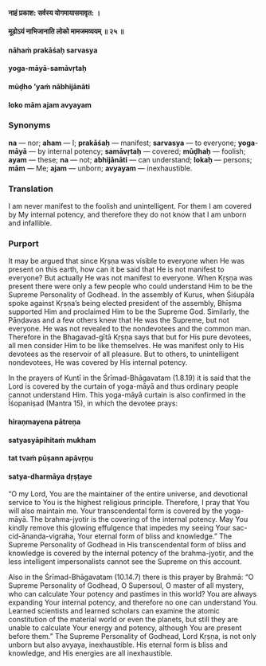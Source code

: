 #### नाहं प्रकाश: सर्वस्य योगमायासमावृत: ।
#### मूढोऽयं नाभिजानाति लोको मामजमव्ययम् ॥ २५ ॥

#### nāhaṁ prakāśaḥ sarvasya
#### yoga-māyā-samāvṛtaḥ
#### mūḍho ’yaṁ nābhijānāti
#### loko mām ajam avyayam

### Synonyms

**na** — nor; **aham** — I; **prakāśaḥ** — manifest; **sarvasya** — to everyone; **yoga**-**māyā** — by internal potency; **samāvṛtaḥ** — covered; **mūḍhaḥ** — foolish; **ayam** — these; **na** — not; **abhijānāti** — can understand; **lokaḥ** — persons; **mām** — Me; **ajam** — unborn; **avyayam** — inexhaustible.

### Translation

I am never manifest to the foolish and unintelligent. For them I am covered by My internal potency, and therefore they do not know that I am unborn and infallible.

### Purport

It may be argued that since Kṛṣṇa was visible to everyone when He was present on this earth, how can it be said that He is not manifest to everyone? But actually He was not manifest to everyone. When Kṛṣṇa was present there were only a few people who could understand Him to be the Supreme Personality of Godhead. In the assembly of Kurus, when Śiśupāla spoke against Kṛṣṇa’s being elected president of the assembly, Bhīṣma supported Him and proclaimed Him to be the Supreme God. Similarly, the Pāṇḍavas and a few others knew that He was the Supreme, but not everyone. He was not revealed to the nondevotees and the common man. Therefore in the Bhagavad-gītā Kṛṣṇa says that but for His pure devotees, all men consider Him to be like themselves. He was manifest only to His devotees as the reservoir of all pleasure. But to others, to unintelligent nondevotees, He was covered by His internal potency.

In the prayers of Kuntī in the Śrīmad-Bhāgavatam (1.8.19) it is said that the Lord is covered by the curtain of yoga-māyā and thus ordinary people cannot understand Him. This yoga-māyā curtain is also confirmed in the Īśopaniṣad (Mantra 15), in which the devotee prays:

#### hiraṇmayena pātreṇa
#### satyasyāpihitaṁ mukham
#### tat tvaṁ pūṣann apāvṛṇu
#### satya-dharmāya dṛṣṭaye

“O my Lord, You are the maintainer of the entire universe, and devotional service to You is the highest religious principle. Therefore, I pray that You will also maintain me. Your transcendental form is covered by the yoga-māyā. The brahma-jyotir is the covering of the internal potency. May You kindly remove this glowing effulgence that impedes my seeing Your sac-cid-ānanda-vigraha, Your eternal form of bliss and knowledge.” The Supreme Personality of Godhead in His transcendental form of bliss and knowledge is covered by the internal potency of the brahma-jyotir, and the less intelligent impersonalists cannot see the Supreme on this account.

Also in the Śrīmad-Bhāgavatam (10.14.7) there is this prayer by Brahmā: “O Supreme Personality of Godhead, O Supersoul, O master of all mystery, who can calculate Your potency and pastimes in this world? You are always expanding Your internal potency, and therefore no one can understand You. Learned scientists and learned scholars can examine the atomic constitution of the material world or even the planets, but still they are unable to calculate Your energy and potency, although You are present before them.” The Supreme Personality of Godhead, Lord Kṛṣṇa, is not only unborn but also avyaya, inexhaustible. His eternal form is bliss and knowledge, and His energies are all inexhaustible.